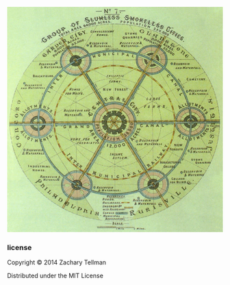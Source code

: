 ![](doc/garden_city.jpg)

### license

Copyright © 2014 Zachary Tellman

Distributed under the MIT License